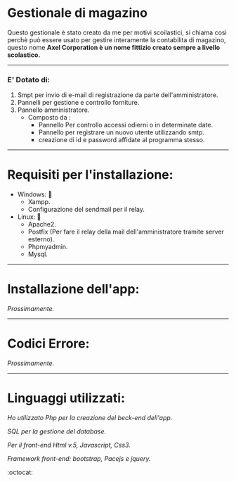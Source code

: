 
# Gestionale di magazino

Questo gestionale è stato creato da me per motivi scoilastici, si chiama così perchè può essere usato per gestire interamente la contabilita di magazino, questo nome **Axel Corporation è un nome fittizio creato sempre a livello scolastico.**

----------------------------------------------------------------------------------------------------------------------------------------

### E' Dotato di:
1. Smpt per invio di e-mail di registrazione da parte dell'amministratore.
2. Pannelli per gestione e controllo forniture.
3. Pannello amministratore.
   - Composto da :
      + Pannello Per controllo accessi odierni o in determinate date.
      + Pannello per registrare un nuovo utente utilizzando smtp.
      + creazione di id e password affidate al programma stesso.
   
----------------------------------------------------------------------------------------------------------------------------------------
# Requisiti per l'installazione:
* Windows: :camel:
    * Xampp.
    * Configurazione del sendmail per il relay.
* Linux: :rocket:
   * Apache2.
   * Postfix (Per fare il relay della mail dell'amministratore tramite server esterno).
   * Phpmyadmin.
   * Mysql.
----------------------------------------------------------------------------------------------------------------------------------------

# Installazione dell'app:
<em>Prossimamente. </em>

----------------------------------------------------------------------------------------------------------------------------------------

# Codici Errore:
<em>Prossimamente. </em>

----------------------------------------------------------------------------------------------------------------------------------------

# Linguaggi utilizzati:

<p><em>Ho utilizzato Php per la creazione del beck-end dell'app.</em></p>
<p><em>SQL per la gestione del database.</em></p>
<p><em>Per il front-end Html v.5, Javascript, Css3.</em></p>
<p><em>Framework front-end: bootstrap, Pacejs e jquery.</em></p>
 :octocat: 
